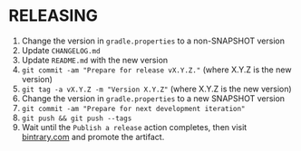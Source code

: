 RELEASING
===

1. Change the version in `gradle.properties` to a non-SNAPSHOT version
2. Update `CHANGELOG.md`
3. Update `README.md` with the new version
4. `git commit -am "Prepare for release vX.Y.Z."` (where X.Y.Z is the new version)
5. `git tag -a vX.Y.Z -m "Version X.Y.Z"` (where X.Y.Z is the new version)
6. Change the version in `gradle.properties` to a new SNAPSHOT version
7. `git commit -am "Prepare for next development iteration"`
8. `git push && git push --tags`
9. Wait until the `Publish a release` action completes, then visit [bintrary.com](https://bintray.com/yshrsmz/maven) and promote the artifact.




